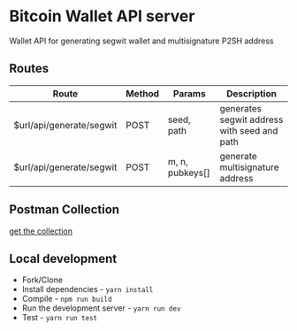 # Bitcoin Wallet API server

Wallet API for generating segwit wallet and multisignature P2SH address

## Routes

|Route| Method  | Params  | Description|
|----------------|--|--|--|
| $url/api/generate/segwit|POST | seed, path |generates segwit address with seed and path |
|$url/api/generate/segwit | POST| m, n, pubkeys[]|generate multisignature address 

## Postman Collection
[get the collection](https://www.getpostman.com/collections/339a9a822463815ab2a8)

## Local development
- Fork/Clone
- Install dependencies - ``yarn install``
- Compile - ``npm run build``
- Run the development server - ``yarn run dev``
- Test - ``yarn run test``
